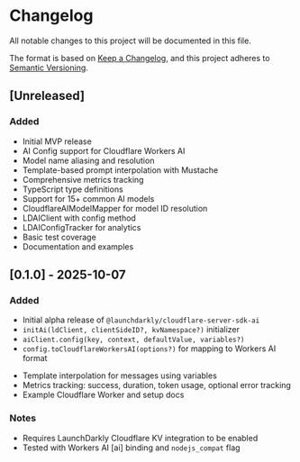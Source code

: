 # Changelog

All notable changes to this project will be documented in this file.

The format is based on [Keep a Changelog](https://keepachangelog.com/en/1.0.0/),
and this project adheres to [Semantic Versioning](https://semver.org/spec/v2.0.0.html).

## [Unreleased]

### Added
- Initial MVP release
- AI Config support for Cloudflare Workers AI
- Model name aliasing and resolution
- Template-based prompt interpolation with Mustache
- Comprehensive metrics tracking
- TypeScript type definitions
- Support for 15+ common AI models
- CloudflareAIModelMapper for model ID resolution
- LDAIClient with config method
- LDAIConfigTracker for analytics
- Basic test coverage
- Documentation and examples

## [0.1.0] - 2025-10-07

### Added
- Initial alpha release of `@launchdarkly/cloudflare-server-sdk-ai`
- `initAi(ldClient, clientSideID?, kvNamespace?)` initializer
- `aiClient.config(key, context, defaultValue, variables?)`
- `config.toCloudflareWorkersAI(options?)` for mapping to Workers AI format
<!-- Removed optional runWithWorkersAI convenience; use env.AI.run directly -->
- Template interpolation for messages using variables
- Metrics tracking: success, duration, token usage, optional error tracking
- Example Cloudflare Worker and setup docs

### Notes
- Requires LaunchDarkly Cloudflare KV integration to be enabled
- Tested with Workers AI [ai] binding and `nodejs_compat` flag

